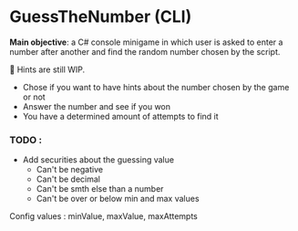 # GuessTheNumber (CLI)
**Main objective**: a C# console minigame in which user is asked to enter a number after another and find the random number chosen by the script.

🚧 Hints are still WIP.

- Chose if you want to have hints about the number chosen by the game or not
- Answer the number and see if you won
- You have a determined amount of attempts to find it

### TODO :
- Add securities about the guessing value
  - Can't be negative
  - Can't be decimal
  - Can't be smth else than a number
  - Can't be over or below min and max values

Config values : minValue, maxValue, maxAttempts
